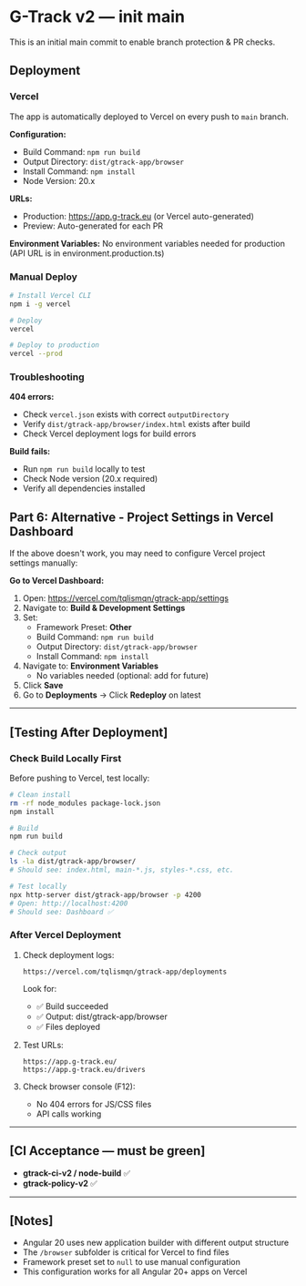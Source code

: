 # G-Track v2 — init main

This is an initial main commit to enable branch protection & PR checks.

## Deployment

### Vercel

The app is automatically deployed to Vercel on every push to `main` branch.

**Configuration:**
- Build Command: `npm run build`
- Output Directory: `dist/gtrack-app/browser`
- Install Command: `npm install`
- Node Version: 20.x

**URLs:**
- Production: https://app.g-track.eu (or Vercel auto-generated)
- Preview: Auto-generated for each PR

**Environment Variables:**
No environment variables needed for production (API URL is in environment.production.ts)

### Manual Deploy

```bash
# Install Vercel CLI
npm i -g vercel

# Deploy
vercel

# Deploy to production
vercel --prod
```

### Troubleshooting

**404 errors:**

- Check `vercel.json` exists with correct `outputDirectory`
- Verify `dist/gtrack-app/browser/index.html` exists after build
- Check Vercel deployment logs for build errors

**Build fails:**

- Run `npm run build` locally to test
- Check Node version (20.x required)
- Verify all dependencies installed

## Part 6: Alternative - Project Settings in Vercel Dashboard

If the above doesn't work, you may need to configure Vercel project settings manually:

**Go to Vercel Dashboard:**
1. Open: https://vercel.com/tqlismqn/gtrack-app/settings
2. Navigate to: **Build & Development Settings**
3. Set:
   - Framework Preset: **Other**
   - Build Command: `npm run build`
   - Output Directory: `dist/gtrack-app/browser`
   - Install Command: `npm install`
4. Navigate to: **Environment Variables**
   - No variables needed (optional: add for future)
5. Click **Save**
6. Go to **Deployments** → Click **Redeploy** on latest

---

## [Testing After Deployment]

### Check Build Locally First

Before pushing to Vercel, test locally:

```bash
# Clean install
rm -rf node_modules package-lock.json
npm install

# Build
npm run build

# Check output
ls -la dist/gtrack-app/browser/
# Should see: index.html, main-*.js, styles-*.css, etc.

# Test locally
npx http-server dist/gtrack-app/browser -p 4200
# Open: http://localhost:4200
# Should see: Dashboard ✅
```

### After Vercel Deployment

1. Check deployment logs:
   
   ```
   https://vercel.com/tqlismqn/gtrack-app/deployments
   ```
   
   Look for:
   - ✅ Build succeeded
   - ✅ Output: dist/gtrack-app/browser
   - ✅ Files deployed
2. Test URLs:
   
   ```
   https://app.g-track.eu/
   https://app.g-track.eu/drivers
   ```
3. Check browser console (F12):
   - No 404 errors for JS/CSS files
   - API calls working

---

## [CI Acceptance — must be green]

- **gtrack-ci-v2 / node-build** ✅
- **gtrack-policy-v2** ✅

---

## [Notes]
- Angular 20 uses new application builder with different output structure
- The `/browser` subfolder is critical for Vercel to find files
- Framework preset set to `null` to use manual configuration
- This configuration works for all Angular 20+ apps on Vercel
